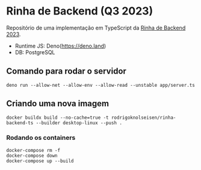 # Rinha de Backend (Q3 2023)

Repositório de uma implementação em TypeScript da [Rinha de Backend 2023](https://github.com/zanfranceschi/rinha-de-backend-2023-q3).

- Runtime JS: Deno(https://deno.land)
- DB: PostgreSQL

## Comando para rodar o servidor

`deno run --allow-net --allow-env --allow-read --unstable app/server.ts`

## Criando uma nova imagem

```
docker buildx build --no-cache=true -t rodrigoknolseisen/rinha-backend-ts --builder desktop-linux --push .
```

### Rodando os containers

```
docker-compose rm -f
docker-compose down
docker-compose up --build
```
